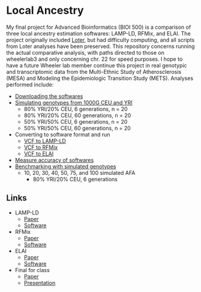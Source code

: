 # Local Ancestry

My final project for Advanced Bioinformatics (BIOI 500) is a comparison of three local ancestry estimation softwares: LAMP-LD, RFMix, and ELAI. The project originally included [Loter](https://academic.oup.com/mbe/article-lookup/doi/10.1093/molbev/msy126), but had difficulty computing, and all scripts from Loter analyses have been preserved. This repository concerns running the actual comparative analysis, with paths directed to those on wheelerlab3 and only concerning chr. 22 for speed purposes. I hope to have a future Wheeler lab member continue this project in real genotypic and transcriptomic data from the Multi-Ethnic Study of Atherosclerosis (MESA) and Modeling the Epidemiologic Transition Study (METS). Analyses performed include:

* [Downloading the softwares](https://github.com/aandaleon/Local_Ancestry/blob/master/01_testing_softwares.sh)
* [Simulating genotypes from 1000G CEU and YRI](https://github.com/aandaleon/Local_Ancestry/blob/master/02a1_simulate_admixture.sh)
  * 80% YRI/20% CEU, 6 generations, n = 20
  * 80% YRI/20% CEU, 60 generations, n = 20
  * 50% YRI/50% CEU, 6 generations, n = 20
  * 50% YRI/50% CEU, 60 generations, n = 20
* Converting to software format and run
  * [VCF to LAMP-LD](https://github.com/aandaleon/Local_Ancestry/blob/master/03a1_make_run_LAMP-LD.sh)
  * [VCF to RFMix](https://github.com/aandaleon/Local_Ancestry/blob/master/03b1_make_run_RFMix.sh)
  * [VCF to ELAI](https://github.com/aandaleon/Local_Ancestry/)
* [Measure accuracy of softwares](https://github.com/aandaleon/Local_Ancestry/blob/master/04c_calc_accuracy.py)
* [Benchmarking with simulated genotypes](https://github.com/aandaleon/Local_Ancestry/blob/master/05a_make_benchmark_input.sh)
  * 10, 20, 30, 40, 50, 75, and 100 simulated AFA
    * 80% YRI/20% CEU, 6 generations

## Links
* LAMP-LD 
  * [Paper](https://academic.oup.com/bioinformatics/article/28/10/1359/212139)
  * [Software](http://lamp.icsi.berkeley.edu/lamp/lampld/)
* RFMix 
  * [Paper](https://www.sciencedirect.com/science/article/pii/S0002929713002899?via%3Dihub)
  * [Software](https://sites.google.com/site/rfmixlocalancestryinference/)
* ELAI
  * [Paper](http://www.genetics.org/content/196/3/625.long)
  * [Software](http://www.haplotype.org/elai.html)
* Final for class
  * [Paper](https://drive.google.com/file/d/1P6rT8dlF-bJzI0oFpgY27vzTERCoOtMt/view?usp=sharing)
  * [Presentation](https://docs.google.com/presentation/d/1LJXkkStQNTmNCr_zg6MTAqe_HDryur0adjWiqwoM06g/edit?usp=sharing)
